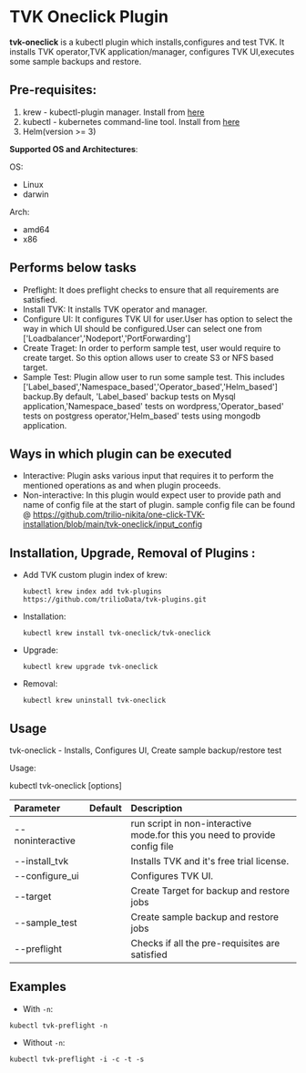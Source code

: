 # TVK Oneclick Plugin

**tvk-oneclick** is a kubectl plugin which installs,configures and test TVK.
It installs TVK operator,TVK application/manager, configures TVK UI,executes 
some sample backups and restore.

## Pre-requisites:

1. krew - kubectl-plugin manager. Install from [here](https://krew.sigs.k8s.io/docs/user-guide/setup/install/)
2. kubectl - kubernetes command-line tool. Install from [here](https://kubernetes.io/docs/tasks/tools/install-kubectl/)
3. Helm(version >= 3)

**Supported OS and Architectures**:

OS:
- Linux
- darwin

Arch:
- amd64
- x86


## Performs below tasks

- Preflight:
	It does preflight checks to ensure that all requirements are satisfied.
- Install TVK:
	It installs TVK operator and manager.
- Configure UI:
        It configures TVK UI for user.User has option to select the way in which
        UI should be configured.User can select one from ['Loadbalancer','Nodeport','PortForwarding']
- Create Traget:
	In order to perform sample test, user would require to create target.
        So this option allows user to create S3 or NFS based target.
- Sample Test:
        Plugin allow user to run some sample test. This includes ['Label_based','Namespace_based','Operator_based','Helm_based']
        backup.By default, 'Label_based' backup tests on Mysql application,'Namespace_based' tests on
        wordpress,'Operator_based' tests on postgress operator,'Helm_based' tests using mongodb application.

## Ways in which plugin can be executed

- Interactive:
        Plugin asks various input that requires it to perform the mentioned operations 
        as and when plugin proceeds.
- Non-interactive:
	In this plugin would expect user to provide path and name of config file at the
        start of plugin.
 	sample config file can be found @
        https://github.com/trilio-nikita/one-click-TVK-installation/blob/main/tvk-oneclick/input_config


## Installation, Upgrade, Removal of Plugins :

- Add TVK custom plugin index of krew:

  ```
  kubectl krew index add tvk-plugins https://github.com/trilioData/tvk-plugins.git
  ```

- Installation:

    ```
    kubectl krew install tvk-oneclick/tvk-oneclick
  ```  

- Upgrade:

    ```
    kubectl krew upgrade tvk-oneclick
  ```  

- Removal:

 	```
 	kubectl krew uninstall tvk-oneclick
  ```  

## Usage

tvk-oneclick - Installs, Configures UI, Create sample backup/restore test

Usage:

kubectl tvk-oneclick [options] 

| Parameter                 | Default       | Description   |
| :------------------------ |:-------------:| :-------------|
| --noninteractive          |               |run script in non-interactive mode.for this you need to provide config file
| --install_tvk             |               |Installs TVK and it's free trial license.
| --configure_ui            |               |Configures TVK UI.
| --target                  |		    | Create Target for backup and restore jobs
| --sample_test		    |		    | Create sample backup and restore jobs
| --preflight		    |		    | Checks if all the pre-requisites are satisfied


## Examples

- With `-n`:

```shell script
kubectl tvk-preflight -n
```

- Without `-n`:

```shell script
kubectl tvk-preflight -i -c -t -s
```
